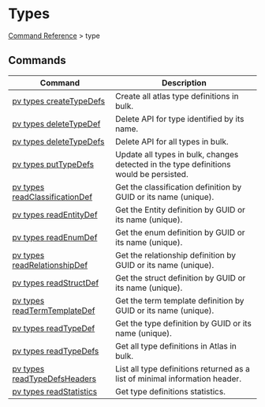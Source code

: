 # Types
[Command Reference](../../../README.md#command-reference) > type

## Commands
| Command | Description |
| --- | --- |
| [pv types createTypeDefs](./createTypeDefs.md) | Create all atlas type definitions in bulk. |
| [pv types deleteTypeDef](./deleteTypeDef.md) | Delete API for type identified by its name. |
| [pv types deleteTypeDefs](./deleteTypeDefs.md) | Delete API for all types in bulk. |
| [pv types putTypeDefs](./putTypeDefs.md) | Update all types in bulk, changes detected in the type definitions would be persisted. |
| [pv types readClassificationDef](./readClassificationDef.md) | Get the classification definition by GUID or its name (unique). |
| [pv types readEntityDef](./readEntityDef.md) | Get the Entity definition by GUID or its name (unique). |
| [pv types readEnumDef](./readEnumDef.md) | Get the enum definition by GUID or its name (unique). |
| [pv types readRelationshipDef](./readRelationshipDef.md) | Get the relationship definition by GUID or its name (unique). |
| [pv types readStructDef](./readStructDef.md) | Get the struct definition by GUID or its name (unique). |
| [pv types readTermTemplateDef](./readTermTemplateDef.md) | Get the term template definition by GUID or its name (unique). |
| [pv types readTypeDef](./readTypeDef.md) | Get the type definition by GUID or its name (unique). |
| [pv types readTypeDefs](./readTypeDefs.md) | Get all type definitions in Atlas in bulk. |
| [pv types readTypeDefsHeaders](./readTypeDefsHeaders.md) | List all type definitions returned as a list of minimal information header. |
| [pv types readStatistics](./readStatistics.md) | Get type definitions statistics. |
